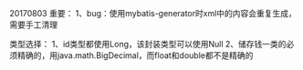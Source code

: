 20170803 重要：
1、bug：使用mybatis-generator时xml中的内容会重复生成，需要手工清理


类型选择：
1、id类型都使用Long，该封装类型可以使用Null
2、储存钱一类的必须精确的，用java.math.BigDecimal，而float和double都不是精确的

